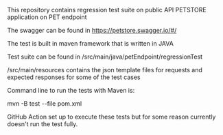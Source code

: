 This repository contains regression test suite on public API PETSTORE application on PET endpoint

The swagger can be found in https://petstore.swagger.io/#/

The test is built in maven framework that is written in JAVA

Test suite can be found in /src/main/java/petEndpoint/regressionTest

/src/main/resources contains the json template files for requests and expected responses for some of the test cases

Command line to run the tests with Maven is:

mvn -B test --file pom.xml

GitHub Action set up to execute these tests but for some reason currently doesn't run the test fully.